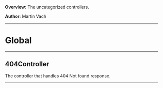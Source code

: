 **Overview:** The uncategorized controllers.



**Author:** Martin Vach




* * *

# Global





* * *

## 404Controller
The controller that handles 404 Not found response.



* * *
